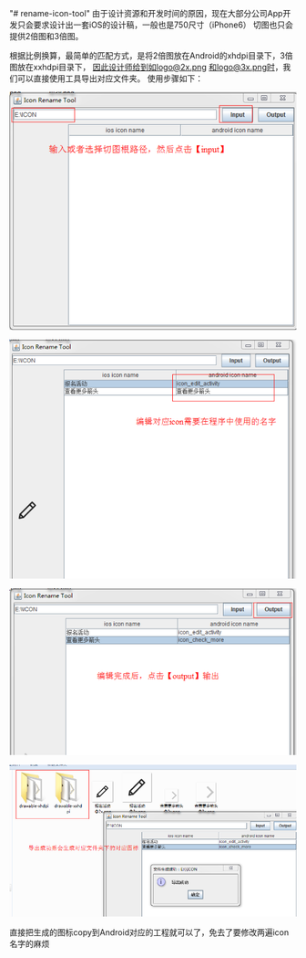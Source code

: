 "# rename-icon-tool" 
由于设计资源和开发时间的原因，现在大部分公司App开发只会要求设计出一套iOS的设计稿，一般也是750尺寸（iPhone6）
切图也只会提供2倍图和3倍图。

根据比例换算，最简单的匹配方式，是将2倍图放在Android的xhdpi目录下，3倍图放在xxhdpi目录下，
因此设计师给到如logo@2x.png 和logo@3x.png时，我们可以直接使用工具导出对应文件夹。
使用步骤如下：

![](pictures/step1.png)

![](pictures/step2.png)

![](pictures/step3.png)

![](pictures/step4.png)

直接把生成的图标copy到Android对应的工程就可以了，免去了要修改两遍icon名字的麻烦
